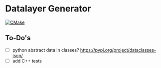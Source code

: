 # Datalayer Generator

[![CMake](https://github.com/StephanKa/DataLayerGenerator/actions/workflows/build_cmake.yml/badge.svg?branch=main)](https://github.com/StephanKa/DataLayerGenerator/actions/workflows/build_cmake.yml)


## To-Do's

- [ ] python abstract data in classes? https://pypi.org/project/dataclasses-json/
- [ ] add C++ tests
